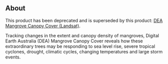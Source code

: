 ## About

This product has been deprecated and is superseded by this product: [DEA Mangrove Canopy Cover (Landsat)](https://cmi.ga.gov.au/data-products/dea/634/dea-mangrove-canopy-cover-landsat).

Tracking changes in the extent and canopy density of mangroves, Digital Earth Australia (DEA) Mangrove Canopy Cover reveals how these extraordinary trees may be responding to sea level rise, severe tropical cyclones, drought, climatic cycles, changing temperatures and large storm events.

